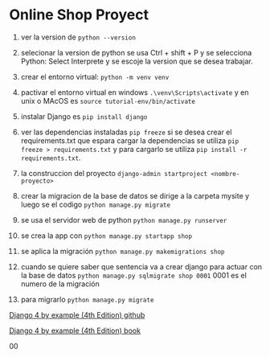 # Online Shop Proyect

1. ver la version de `python --version`

2. selecionar la version de python se usa Ctrl + shift + P  y se selecciona Python: Select Interprete y se escoje la version que se desea trabajar.

3. crear el entorno virtual: `python -m venv venv`

4. pactivar el entorno virtual en windows `.\venv\Scripts\activate` y en unix o MAcOS es `source tutorial-env/bin/activate` 

5. instalar Django es `pip install django`

6.  ver las dependencias instaladas `pip freeze` si se desea crear el requirements.txt que espara cargar la dependencias se utiliza `pip freeze > requirements.txt` y para cargarlo se utiliza `pip install -r requirements.txt`.

7. la construccion del proyecto `django-admin startproject <nombre-proyecto>`

8. crear la migracion de la base de datos se dirige a la carpeta mysite y luego se el codigo `python manage.py migrate`

9. se usa el servidor web de python `python manage.py runserver`

10. se crea la app con `python manage.py startapp shop`

11. se aplica la migración `python manage.py makemigrations shop`

12. cuando se quiere saber que sentencia va a crear django para actuar con la base de datos `python manage.py sqlmigrate shop 0001` 0001 es el numero de la migración

13. para migrarlo `python manage.py migrate` 

[Django 4 by example (4th Edition) github](https://github.com/PacktPublishing/Django-4-by-example)

[Django 4 by example (4th Edition) book](https://books.google.es/books?id=GLaEEAAAQBAJ&pg=PA171&hl=es&source=gbs_selected_pages&cad=1#v=onepage&q&f=false)

00